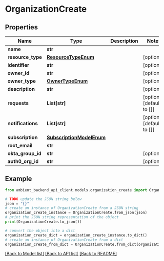 # OrganizationCreate


## Properties

Name | Type | Description | Notes
------------ | ------------- | ------------- | -------------
**name** | **str** |  | 
**resource_type** | [**ResourceTypeEnum**](ResourceTypeEnum.md) |  | [optional] 
**identifier** | **str** |  | [optional] 
**owner_id** | **str** |  | [optional] 
**owner_type** | [**OwnerTypeEnum**](OwnerTypeEnum.md) |  | [optional] 
**description** | **str** |  | [optional] 
**requests** | **List[str]** |  | [optional] [default to []]
**notifications** | **List[str]** |  | [optional] [default to []]
**subscription** | [**SubscriptionModelEnum**](SubscriptionModelEnum.md) |  | 
**root_email** | **str** |  | 
**okta_group_id** | **str** |  | [optional] 
**auth0_org_id** | **str** |  | [optional] 

## Example

```python
from ambient_backend_api_client.models.organization_create import OrganizationCreate

# TODO update the JSON string below
json = "{}"
# create an instance of OrganizationCreate from a JSON string
organization_create_instance = OrganizationCreate.from_json(json)
# print the JSON string representation of the object
print(OrganizationCreate.to_json())

# convert the object into a dict
organization_create_dict = organization_create_instance.to_dict()
# create an instance of OrganizationCreate from a dict
organization_create_from_dict = OrganizationCreate.from_dict(organization_create_dict)
```
[[Back to Model list]](../README.md#documentation-for-models) [[Back to API list]](../README.md#documentation-for-api-endpoints) [[Back to README]](../README.md)



